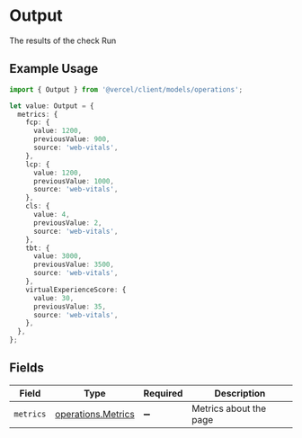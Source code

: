 # Output

The results of the check Run

## Example Usage

```typescript
import { Output } from '@vercel/client/models/operations';

let value: Output = {
  metrics: {
    fcp: {
      value: 1200,
      previousValue: 900,
      source: 'web-vitals',
    },
    lcp: {
      value: 1200,
      previousValue: 1000,
      source: 'web-vitals',
    },
    cls: {
      value: 4,
      previousValue: 2,
      source: 'web-vitals',
    },
    tbt: {
      value: 3000,
      previousValue: 3500,
      source: 'web-vitals',
    },
    virtualExperienceScore: {
      value: 30,
      previousValue: 35,
      source: 'web-vitals',
    },
  },
};
```

## Fields

| Field     | Type                                                     | Required           | Description            |
| --------- | -------------------------------------------------------- | ------------------ | ---------------------- |
| `metrics` | [operations.Metrics](../../models/operations/metrics.md) | :heavy_minus_sign: | Metrics about the page |
